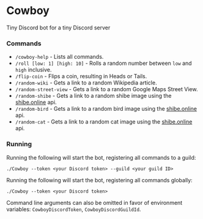 # Cowboy
Tiny Discord bot for a tiny Discord server

### Commands
 - `/cowboy-help` - Lists all commands.
 - `/roll [low: 1] [high: 10]` - Rolls a random number between `low` and `high` inclusive.
 - `/flip-coin` - Flips a coin, resulting in Heads or Tails.
 - `/random-wiki` - Gets a link to a random Wikipedia article.
 - `/random-street-view` - Gets a link to a random Google Maps Street View.
 - `/random-shibe` - Gets a link to a random shibe image using the [shibe.online](https://shibe.online/) api.
 - `/random-bird` - Gets a link to a random bird image using the [shibe.online](https://shibe.online/) api.
 - `/random-cat` - Gets a link to a random cat image using the [shibe.online](https://shibe.online/) api.

### Running
Running the following will start the bot, registering all commands to a guild:
```
./Cowboy --token <your Discord token> --guild <your guild ID>
```

Running the following will start the bot, registering all commands globally:
```
./Cowboy --token <your Discord token>
```

Command line arguments can also be omitted in favor of environment variables: `CowboyDiscordToken`, `CowboyDiscordGuildId`.

